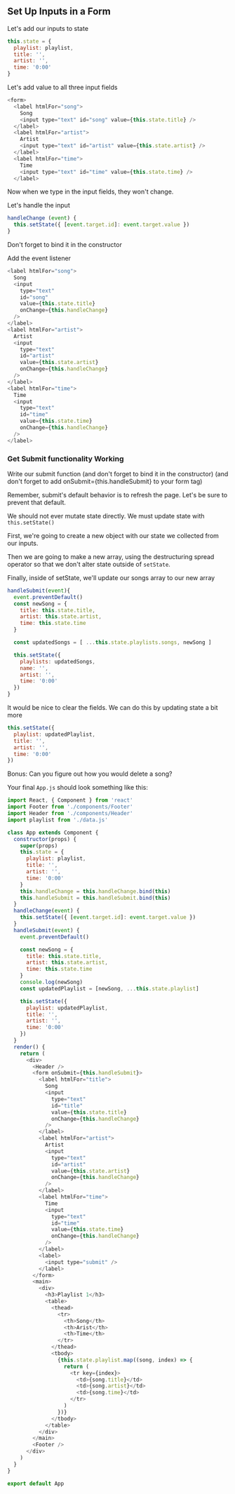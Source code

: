 ## Set Up Inputs in a Form

Let's add our inputs to state

```js
this.state = {
  playlist: playlist,
  title: '',
  artist: '',
  time: '0:00'
}
```

Let's add value to all three input fields

```js
<form>
  <label htmlFor="song">
    Song
    <input type="text" id="song" value={this.state.title} />
  </label>
  <label htmlFor="artist">
    Artist
    <input type="text" id="artist" value={this.state.artist} />
  </label>
  <label htmlFor="time">
    Time
    <input type="text" id="time" value={this.state.time} />
  </label>
```

Now when we type in the input fields, they won't change.

Let's handle the input

```js
handleChange (event) {
  this.setState({ [event.target.id]: event.target.value })
}
```

Don't forget to bind it in the constructor

Add the event listener

```js
<label htmlFor="song">
  Song
  <input
    type="text"
    id="song"
    value={this.state.title}
    onChange={this.handleChange}
  />
</label>
<label htmlFor="artist">
  Artist
  <input
    type="text"
    id="artist"
    value={this.state.artist}
    onChange={this.handleChange}
  />
</label>
<label htmlFor="time">
  Time
  <input
    type="text"
    id="time"
    value={this.state.time}
    onChange={this.handleChange}
  />
</label>
```

### Get Submit functionality Working

Write our submit function (and don't forget to bind it in the constructor) (and don't forget to add onSubmit={this.handleSubmit} to your form tag)

Remember, submit's default behavior is to refresh the page. Let's be sure to prevent that default.

We should not ever mutate state directly. We must update state with `this.setState()`

First, we're going to create a new object with our state we collected from our inputs.

Then we are going to make a new array, using the destructuring spread operator so that we don't alter state outside of `setState`.

Finally, inside of setState, we'll update our songs array to our new array

```js
handleSubmit(event){
  event.preventDefault()
  const newSong = {
    title: this.state.title,
    artist: this.state.artist,
    time: this.state.time
  }

  const updatedSongs = [ ...this.state.playlists.songs, newSong ]

  this.setState({
    playlists: updatedSongs,
    name: '',
    artist: '',
    time: '0:00'
  })
}
```

It would be nice to clear the fields. We can do this by updating state a bit more

```js
this.setState({
  playlist: updatedPlaylist,
  title: '',
  artist: '',
  time: '0:00'
})
```

Bonus:
Can you figure out how you would delete a song?

Your final `App.js` should look something like this:

```js
import React, { Component } from 'react'
import Footer from './components/Footer'
import Header from './components/Header'
import playlist from './data.js'

class App extends Component {
  constructor(props) {
    super(props)
    this.state = {
      playlist: playlist,
      title: '',
      artist: '',
      time: '0:00'
    }
    this.handleChange = this.handleChange.bind(this)
    this.handleSubmit = this.handleSubmit.bind(this)
  }
  handleChange(event) {
    this.setState({ [event.target.id]: event.target.value })
  }
  handleSubmit(event) {
    event.preventDefault()

    const newSong = {
      title: this.state.title,
      artist: this.state.artist,
      time: this.state.time
    }
    console.log(newSong)
    const updatedPlaylist = [newSong, ...this.state.playlist]

    this.setState({
      playlist: updatedPlaylist,
      title: '',
      artist: '',
      time: '0:00'
    })
  }
  render() {
    return (
      <div>
        <Header />
        <form onSubmit={this.handleSubmit}>
          <label htmlFor="title">
            Song
            <input
              type="text"
              id="title"
              value={this.state.title}
              onChange={this.handleChange}
            />
          </label>
          <label htmlFor="artist">
            Artist
            <input
              type="text"
              id="artist"
              value={this.state.artist}
              onChange={this.handleChange}
            />
          </label>
          <label htmlFor="time">
            Time
            <input
              type="text"
              id="time"
              value={this.state.time}
              onChange={this.handleChange}
            />
          </label>
          <label>
            <input type="submit" />
          </label>
        </form>
        <main>
          <div>
            <h3>Playlist 1</h3>
            <table>
              <thead>
                <tr>
                  <th>Song</th>
                  <th>Arist</th>
                  <th>Time</th>
                </tr>
              </thead>
              <tbody>
                {this.state.playlist.map((song, index) => {
                  return (
                    <tr key={index}>
                      <td>{song.title}</td>
                      <td>{song.artist}</td>
                      <td>{song.time}</td>
                    </tr>
                  )
                })}
              </tbody>
            </table>
          </div>
        </main>
        <Footer />
      </div>
    )
  }
}

export default App
```
